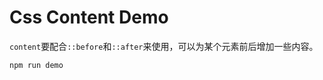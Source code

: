 Css Content Demo
================

`content`要配合`::before`和`::after`来使用，可以为某个元素前后增加一些内容。

```
npm run demo
```
